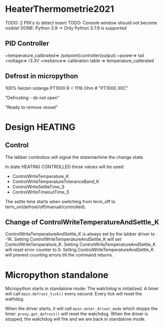 # HeaterThermometrie2021


TODO: 2 PIN's to detect insert
TODO: Console window should not become visible!
DONE: Python 3.9 -> Only Python 3.7.9 is supported

## PID Controller

=temperature_calibrated=> (setpoint)controller(output)
    =power=> tail
        =voltage=> /3.3V
            =resitance=> calibration table
                => temperature_calibrated




## Defrost in micropython

100% heizen solange PT1000 R < 1116 Ohm # "PT1000 30C"

"Defrosting - do not open"

"Ready to remove vessel"

# Design HEATING

## Control

The labber combobox will signal the statemachine the change state.

In state HEATING CONTROLLED these values will be used:
  * ControlWriteTemperature_K
  * ControlWriteTemperatureToleranceBand_K
  * ControlWriteSettleTime_S
  * ControlWriteTimeoutTime_S

The settle time starts when switching from term_off to term_on(defrost/off/manual/controlled).


## Change of ControlWriteTemperatureAndSettle_K

ControlWriteTemperatureAndSettle_K is always set by the labber driver to -1K.
Setting ControlWriteTemperatureAndSettle_K will set ControlWriteTemperature_K.
Setting ControlWriteTemperatureAndSettle_K will reset error counter to 0.
Settrig ControlWriteTemperatureAndSettle_K will prevent counting errors till the command returns.

# Micropython standalone

Micropython starts in standalone mode:
The watchdog is initialized.
A timer will call `main.defrost_tick()` every second.
Every tick will reset the wathdog.

When the driver starts, it will call `main.enter_driver_mode` which stopps the timer.
`proxy.get_defrost()` will reset the watchdog.
When the driver is stopped, the watchdog will fire and we are back in standalone mode.

